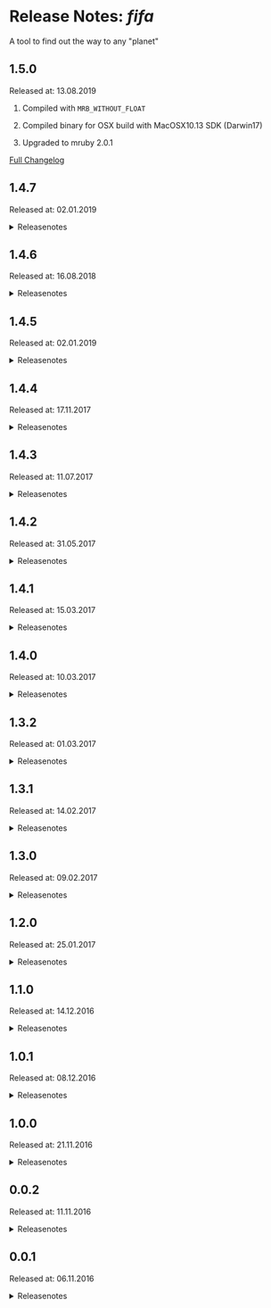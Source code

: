 # Release Notes: _fifa_

A tool to find out the way to any "planet"

## 1.5.0

Released at: 13.08.2019

1. Compiled with `MRB_WITHOUT_FLOAT`

2. Compiled binary for OSX build with MacOSX10.13 SDK (Darwin17)

3. Upgraded to mruby 2.0.1

[Full Changelog](https://github.com/appplant/fifa/compare/1.4.7...1.5.0)

## 1.4.7

Released at: 02.01.2019

<details><summary>Releasenotes</summary>
<p>

1. New command-line argument parser.

   Before:
   ```
   $ fifa -f=url
   ```

   After:
   ```
   $ fifa -f url
   ```

2. Support for the new KeePass properties.

3. Internal code rewrite and restructure.

4. Added -n flag as an alias for --no-color.

5. Removed LVAR section for non test builds.

6. Upgraded to mruby 2.0.0

</p>

[Full Changelog](https://github.com/appplant/fifa/compare/1.4.6...1.4.7)
</details>

## 1.4.6

Released at: 16.08.2018

<details><summary>Releasenotes</summary>
<p>

1. Increase MacOSX min SDK version from 10.5 to to 10.11

2. Remove 32-bit build targets.

</p>

[Full Changelog](https://github.com/appplant/fifa/compare/1.4.5...1.4.6)
</details>

## 1.4.5

Released at: 02.01.2019

<details><summary>Releasenotes</summary>
<p>

1. Row number for table output starts with 1. instead of 0.

2. Renamed target x86_64-pc-linux-busybox to x86_64-alpine-linux-musl

3. Improved compiler optimizations:

  - Shrinks binary size by 1/4

4. Upgrade to mruby-1.4.1

5. Added --group flag

   ```sh
   $ fifa -c type=server type=web type=db type=tool
   41
   82
   84
   85

   $ fifa -c -g type # Finds out types dynamically
   41
   82
   84
   85
   ```

</p>

[Full Changelog](https://github.com/appplant/fifa/compare/1.4.4...1.4.5)
</details>

## 1.4.4

Released at: 17.11.2017

<details><summary>Releasenotes</summary>
<p>

No notable changes

</p>

[Full Changelog](https://github.com/appplant/fifa/compare/1.4.3...1.4.4)
</details>

## 1.4.3

Released at: 11.07.2017

<details><summary>Releasenotes</summary>
<p>

1. Upgraded to mruby-1.3.0

</p>

[Full Changelog](https://github.com/appplant/fifa/compare/1.4.2...1.4.3)
</details>

## 1.4.2

Released at: 31.05.2017

<details><summary>Releasenotes</summary>
<p>

1. Bug fixes for edge cases like if type attribute is missing.

2. Colorized error output.

3. Proper print complex attributes.

4. Return result set in sorted order only if -s flag is given.

   ```
   $ fifa -s type=db
   ```

5. Performance enhancements.

6. Switched from gcc to clang compiler.

7. Support connection details in _json_ format:

   ```
   $ fifa -f=json app-package-1
   {"id":"app-package-1","name":"App-Package 1","type":"server",...}
   ```

8. Compile binary for OSX with MacOSX10.11 SDK (Darwin15).

</p>

[Full Changelog](https://github.com/appplant/fifa/compare/1.4.1...1.4.2)
</details>

## 1.4.1

Released at: 15.03.2017

<details><summary>Releasenotes</summary>
<p>

1. Colorized error output.

2. Added column to ski format to indicate if the planet is valid:

   ```
   $ fifa -f=ski valid-package invalid-package
   1|valid-package|server|App Package|user@hostname-1.de
   0|valid-package|server|App Package|missing user
   ```

3. Added --no-color flag to disable the colorized output.

4. Print errors without line breaks if not pretty printed.

5. Log errors if referenced server is unknown or invalid.

6. Return result set in sorted order.

7. Exit with failure if type is missing.

</p>

[Full Changelog](https://github.com/appplant/fifa/compare/1.4.0...1.4.1)
</details>

## 1.4.0

Released at: 10.03.2017

<details><summary>Releasenotes</summary>
<p>

1. Removed -e flag

2. Find planets by generic match queries:

   ```
   $ fifa type=server@env=prod type=db%tags:Jens
   ```

3. Get count of matching planets per query:

   ```
   $ fifa -c type=db@tags:ora10 type=db@tags:ora11
   0
   25
   ```

   ```
   $ fifa -p -c type=server "type:db|web"
   +-----+------------+--------+-----------+-------------+------------------------+-------+
   |                          ./fifa -p -c type=server type:db|web                        |
   +-----+------------+--------+-----------+-------------+------------------------+-------+
   | NR. | ID         | TYPE   | NAME      | MATCHER     | CONNECTION             | COUNT |
   +-----+------------+--------+-----------+-------------+------------------------+-------+
   |  0. | my-app     | server | Server    | type=server | user1@url1.de          | 1     |
   +-----+------------+--------+-----------+-------------+------------------------+-------+
   |  1. | my-db      | db     | Database  | type:db|web | url_url1.bla.blergh.de | 2     |
   |     | my-web     | web    | Webserver |             | https://url.1.net      |       |
   +-----+------------+--------+-----------+-------------+------------------------+-------+
   ```

</p>

[Full Changelog](https://github.com/appplant/fifa/compare/1.3.2...1.4.0)
</details>

## 1.3.2

Released at: 01.03.2017

<details><summary>Releasenotes</summary>
<p>

1. Renamed the tool to fifa (<b>Fi</b>nd<b>Fa</b>st).

2. Binaries for Linux BusyBox:

  - Linux (64-bit BusyBox): `mruby/build/x86_64-pc-linux-busybox/bin/fifa`

3. Improved binary striping:

  - Fixed for Linux which was broken since v1.2.0
  - Added support for OSX and Windows binaries
  - Shrinks binary size to 1/4

4. Changed order of columns and ski format.

</p>

[Full Changelog](https://github.com/appplant/fifa/compare/1.3.1...1.3.2)
</details>

## 1.3.1

Released at: 14.02.2017

<details><summary>Releasenotes</summary>
<p>

1. The version flag gives more information about the compiled binary and the host system:

   ```
   $ fifa -v
   v1.3.1 - Linux 32-Bit (x86_64)
   ```

</p>

[Full Changelog](https://github.com/appplant/fifa/compare/1.3.0...1.3.1)
</details>

## 1.3.0

Released at: 09.02.2017

<details><summary>Releasenotes</summary>
<p>

1. Changed the default name of config file:

   ```
   $ORBIT_HOME/config/orbit_file.json -> $ORBIT_HOME/config/orbit.json
   ```

2. Support empty list of planet ids to go through all configured items:

   ```
   $ fifa -f=url
   user@hostname-1.de
   user@hostname-2.de
   ```

3. Strict command argument validation:

   ```
   $ fifa -xyz app-package-1
   unknown option: -xyz
   ```

4. Support connection details in _ski_ format:

   ```
   $ fifa -f=ski app-package-1
   app-package-1|server|App-Package 1|user@hostname-1.de
   ```

5. Improved pretty table output:

   ```
   $ fifa -p app-package-1
   +-----+---------------+--------+---------------+----------------+
   |                      ff -p app-package-1                      |
   +-----+---------------+--------+---------------+----------------+
   | NR. | ID            | TYPE   | NAME          | CONNECTION     |
   +-----+---------------+--------+---------------+----------------+
   |  0. | app-package-1 | server | App-Package 1 | <missing user> |
   +-----+---------------+--------+---------------+----------------+
   ```

6. Missing properties or unknown ids do not throw runtime errors anymore:

   ```
   $ fifa -p incomplete-id unknown-id
   +-----+---------------+---------+---------------+----------------+
   |                 ff -p incomplete-id unknown-id                 |
   +-----+---------------+---------+---------------+----------------+
   | NR. | ID            | TYPE    | NAME          | CONNECTION     |
   +-----+---------------+---------+---------------+----------------+
   |  0. | incomplete-id | server  | App-Package 1 | <missing user> |
   +-----+---------------+---------+---------------+----------------+
   |  1. | unknown-id    | unknown | unknown       | <unknown>      |
   +-----+---------------+---------+---------------+----------------+
   ```

</p>

[Full Changelog](https://github.com/appplant/fifa/compare/1.2.0...1.3.0)
</details>

## 1.2.0

Released at: 25.01.2017

<details><summary>Releasenotes</summary>
<p>

1. Support for `$ORBIT_HOME`. The _orbit_file.json_ formerly specified by `$ORBIT_KEY` has to be placed by default under $ORBIT_HOME/config/orbit_file.json.

2. Binaries for both glibc 2.12 (or earlier like centos6) and 2.14 (or later like ubuntu14 or centos7).

  - Linux (64-bit, for old distros): `mruby/build/x86_64-pc-linux-gnu-glibc-2.12/bin/ff`
  - Linux (32-bit, for old distros): `mruby/build/i686-pc-linux-gnu-glibc-2.12/bin/ff`
  - Linux (64-bit GNU): `mruby/build/x86_64-pc-linux-gnu-glibc-2.14/bin/ff`
  - Linux (32-bit GNU): `mruby/build/i686-pc-linux-gnu-glibc-2.14/bin/ff`

</p>

[Full Changelog](https://github.com/appplant/fifa/compare/1.1.0...1.2.0)
</details>

## 1.1.0

Released at: 14.12.2016

<details><summary>Releasenotes</summary>
<p>

1. Added custom _pqdb_ format:

   ``` json
   // orbit_file.json

   [{
       "id": "app-package",
       "type": "server",
       "user": "user",
       "url": "server.de"
   },{
       "id": "db-package",
       "server": "app-package",
       "db": "OP_DB",
       "type": "db"
   }]
   ```

   ```
   $ fifa -f=pqdb db-package
   OP_DB:user@server.de
   ```

</p>

[Full Changelog](https://github.com/appplant/fifa/compare/1.0.1...1.1.0)
</details>

## 1.0.1

Released at: 08.12.2016

<details><summary>Releasenotes</summary>
<p>

1. Fixed tiny format issue when using the pretty print flag.

</p>

[Full Changelog](https://github.com/appplant/fifa/compare/1.0.0...1.0.1)
</details>

## 1.0.0

Released at: 21.11.2016

<details><summary>Releasenotes</summary>
<p>

1. Support for multiple planets:

   ```
   $ fifa app-package-1 app-package-2
   user@hostname-1.de
   user@hostname-2.de
   ```

2. Added flag for pretty printed output:

   ```
   $ fifa -p app-package db-package web-package

     NR   PLANET        CONNECTION            
     =========================================
      0   app-package   user1@url1.de         
      1   db-package    url_url1.bla.blergh.de
      2   web-package   https://url.1.net
   ```

</p>

[Full Changelog](https://github.com/appplant/fifa/compare/0.0.2...1.0.0)
</details>

## 0.0.2

Released at: 11.11.2016

<details><summary>Releasenotes</summary>
<p>

1. Get a specific attribute:

   ```
   $ fifa -a=port db-package
   1234
   ```

</p>

[Full Changelog](https://github.com/appplant/fifa/compare/0.0.1...0.0.2)
</details>

## 0.0.1

Released at: 06.11.2016

<details><summary>Releasenotes</summary>
<p>

```
$ fifa -h
usage: ff [options...] <planet>
Options:
-e=TYPE          Expected type of planet to validate against
-f=FORMAT        Show formatted connection string
                 Possible formats are jdbc, sqlplus, url or tns
-t, --type       Show type of planet
-h, --help       This help text
-v, --version    Show version number
```

Get the connection by type:

```
$ export ORBIT_FILE=/path/to/orbit.json

$ fifa app-package
$ user@hostname.de

$ fifa -f=tns db-package
$ (DESCRIPTION=(ADDRESS_LIST=(ADDRESS=(PROTOCOL=TCP)(HOST=host.de)(PORT=1234)))(CONNECT_DATA=(SID=hostid)))
```

Get the type:

```
$ fifa -t db-package
$ db
```

Ensure the right type:

```
$ fifa -e=web db-package
$ type missmatch: expected web but got db
```

</p>

[Full Changelog](https://github.com/appplant/fifa/compare/f3d163089181041b58155665df5d79bfedf2b997...0.0.1)
</details>
